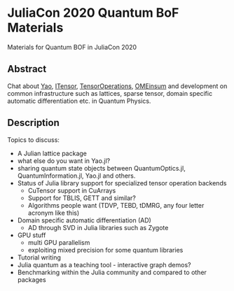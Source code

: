 # JuliaCon 2020 Quantum BoF Materials
Materials for Quantum BOF in JuliaCon 2020

## Abstract

Chat about [Yao](http://yaoquantum.org/), [ITensor](https://github.com/ITensor/ITensors.jl), [TensorOperations](https://github.com/Jutho/TensorOperations.jl), [OMEinsum](https://github.com/under-Peter/OMEinsum.jl) and development on common infrastructure such as lattices, sparse tensor, domain specific automatic differentiation etc. in Quantum Physics.

## Description

Topics to discuss:

- A Julian lattice package
- what else do you want in Yao.jl?
- sharing quantum state objects between QuantumOptics.jl, QuantumInformation.jl, Yao.jl and others.
- Status of Julia library support for specialized tensor operation backends
  * CuTensor support in CuArrays
  * Support for TBLIS, GETT and similar?
  * Algorithms people want (TDVP, TEBD, tDMRG, any four letter acronym like this)
- Domain specific automatic differentiation (AD)
  * AD through SVD in Julia libraries such as Zygote
- GPU stuff
  * multi GPU parallelism
  * exploiting mixed precision for some quantum libraries
- Tutorial writing
- Julia quantum as a teaching tool - interactive graph demos?
- Benchmarking within the Julia community and compared to other packages
